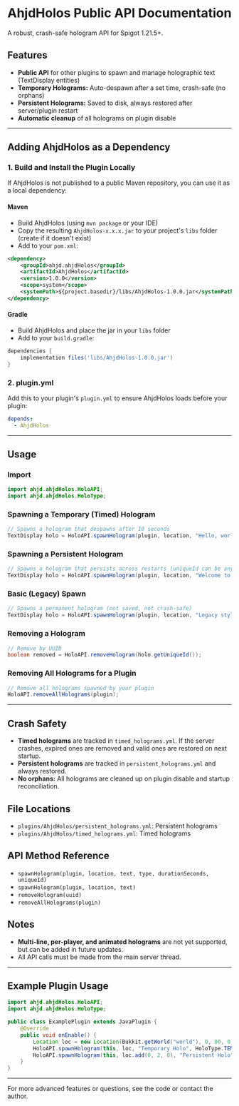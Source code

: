 # AhjdHolos Public API Documentation

A robust, crash-safe hologram API for Spigot 1.21.5+.

## Features
- **Public API** for other plugins to spawn and manage holographic text (TextDisplay entities)
- **Temporary Holograms:** Auto-despawn after a set time, crash-safe (no orphans)
- **Persistent Holograms:** Saved to disk, always restored after server/plugin restart
- **Automatic cleanup** of all holograms on plugin disable

---

## Adding AhjdHolos as a Dependency

### 1. Build and Install the Plugin Locally
If AhjdHolos is not published to a public Maven repository, you can use it as a local dependency:

#### **Maven**
- Build AhjdHolos (using `mvn package` or your IDE)
- Copy the resulting `AhjdHolos-x.x.x.jar` to your project's `libs` folder (create if it doesn't exist)
- Add to your `pom.xml`:

```xml
<dependency>
    <groupId>ahjd.ahjdHolos</groupId>
    <artifactId>AhjdHolos</artifactId>
    <version>1.0.0</version>
    <scope>system</scope>
    <systemPath>${project.basedir}/libs/AhjdHolos-1.0.0.jar</systemPath>
</dependency>
```

#### **Gradle**
- Build AhjdHolos and place the jar in your `libs` folder
- Add to your `build.gradle`:

```groovy
dependencies {
    implementation files('libs/AhjdHolos-1.0.0.jar')
}
```

### 2. plugin.yml
Add this to your plugin's `plugin.yml` to ensure AhjdHolos loads before your plugin:

```yaml
depends:
  - AhjdHolos
```

---

## Usage
### Import
```java
import ahjd.ahjdHolos.HoloAPI;
import ahjd.ahjdHolos.HoloType;
```

### Spawning a Temporary (Timed) Hologram
```java
// Spawns a hologram that despawns after 10 seconds
TextDisplay holo = HoloAPI.spawnHologram(plugin, location, "Hello, world!", HoloType.TEMPORARY, 10, null);
```

### Spawning a Persistent Hologram
```java
// Spawns a hologram that persists across restarts (uniqueId can be any string, e.g. "spawn_welcome")
TextDisplay holo = HoloAPI.spawnHologram(plugin, location, "Welcome to spawn!", HoloType.PERSISTENT, 0, "spawn_welcome");
```

### Basic (Legacy) Spawn
```java
// Spawns a permanent hologram (not saved, not crash-safe)
TextDisplay holo = HoloAPI.spawnHologram(plugin, location, "Legacy style");
```

### Removing a Hologram
```java
// Remove by UUID
boolean removed = HoloAPI.removeHologram(holo.getUniqueId());
```

### Removing All Holograms for a Plugin
```java
// Remove all holograms spawned by your plugin
HoloAPI.removeAllHolograms(plugin);
```

---

## Crash Safety
- **Timed holograms** are tracked in `timed_holograms.yml`. If the server crashes, expired ones are removed and valid ones are restored on next startup.
- **Persistent holograms** are tracked in `persistent_holograms.yml` and always restored.
- **No orphans:** All holograms are cleaned up on plugin disable and startup reconciliation.

## File Locations
- `plugins/AhjdHolos/persistent_holograms.yml`: Persistent holograms
- `plugins/AhjdHolos/timed_holograms.yml`: Timed holograms

## API Method Reference
- `spawnHologram(plugin, location, text, type, durationSeconds, uniqueId)`
- `spawnHologram(plugin, location, text)`
- `removeHologram(uuid)`
- `removeAllHolograms(plugin)`

## Notes
- **Multi-line, per-player, and animated holograms** are not yet supported, but can be added in future updates.
- All API calls must be made from the main server thread.

---

## Example Plugin Usage
```java
import ahjd.ahjdHolos.HoloAPI;
import ahjd.ahjdHolos.HoloType;

public class ExamplePlugin extends JavaPlugin {
    @Override
    public void onEnable() {
        Location loc = new Location(Bukkit.getWorld("world"), 0, 80, 0);
        HoloAPI.spawnHologram(this, loc, "Temporary Holo", HoloType.TEMPORARY, 15, null);
        HoloAPI.spawnHologram(this, loc.add(0, 2, 0), "Persistent Holo", HoloType.PERSISTENT, 0, "unique_id");
    }
}
```

---

For more advanced features or questions, see the code or contact the author.
